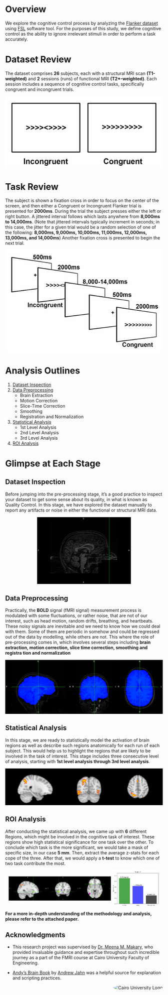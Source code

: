 # Overview
We explore the cognitive control process by analyzing the [Flanker dataset](https://openfmri.org/dataset/ds000102/) using [FSL](https://ftp.nmr.mgh.harvard.edu/pub/dist/freesurfer/tutorial_packages/OSX/fsl_501/doc/index.html) software tool. For the purposes of this study, we define cognitive control as the ability to ignore irrelevant stimuli in order to perform a task accurately. 

# Dataset Review 
The dataset comprises **26** subjects, each with a structural MRI scan      **(T1-weighted)** and **2** sessions (runs) of functional MRI **(T2\*-weighted)**. Each session includes a sequence of cognitive control tasks, specifically congruent and incongruent trials. 

<p align="center">
  <img src="figs\cong vs incong.png" alt="Tasks Included in Flanker Dataset" title="Tasks Included in Flanker Dataset" />
</p>

# Task Review 
The subject is shown a fixation cross in order to focus on the center of the screen, and then either a Congruent 
or Incongruent Flanker trial is presented for **2000ms**. During the trial the subject presses either 
the left or right button. A jittered interval follows which lasts anywhere from **8,000ms to 
14,000ms**. (Note that jittered intervals typically increment in seconds; in this case, the jitter for 
a given trial would be a random selection of one of the following: **8,000ms, 9,000ms, 10,000ms, 
11,000ms, 12,000ms, 13,000ms, and 14,000ms**) Another fixation cross is presented to begin 
the next trial.

<p align="center">
  <img src="figs\run sequence.png" alt="The Run Sequence" title="The Run Sequence" />
</p>


# Analysis Outlines

1. [Dataset Inspection](#dataset-inspection)
2. [Data Preprocessing](#data-preprocessing)
   - Brain Extraction
   - Motion Correction
   - Slice-Time Correction
   - Smoothing
   - Registration and Normalization
3. [Statistical Analysis](#statistical-analysis)
   - 1st Level Analysis
   - 2nd Level Analysis
   - 3rd Level Analysis
4. [ROI Analysis](#roi-analysis)

# Glimpse at Each Stage 

## Dataset Inspection
Before jumping into the pre-processing stage, it’s a good practice to inspect your dataset to
 get some sense about its quality, in what is known as Quality Control. In this stage, we
 have explored the dataset manually to report any artifacts or noise in either the functional or
 structural MRI data. 

 <p align="center">
  <img src="figs\Wrap around.png" alt="Wrap Around Artifact of Anatomical MRI" title="Wrap Around Artifact of Anatomical MRI" width="300" />
</p>


## Data Preprocessing
Practically, the **BOLD** signal (fMRI signal) measurement process is modulated with some fluctuations, or rather noise,
that are not of our interest, such as head motion, random drifts, breathing, and heartbeats.
These noisy signals are inevitable and we need to know how we could deal with them. Some of
them are periodic in somehow and could be regressed out of the data by modelling, while others
are not. This where the role of pre-processing comes in, which involves several steps including
**brain extraction, motion correction, slice time correction, smoothing and registra
tion and normalization**

<p align="center">
  <img src="figs\best_skull_stripping_sub_8png.png" alt="Skull Stripping Example" title="Skull Stripping Example" />
</p>


## Statistical Analysis
 In this stage, we are ready to statistically model the activation of brain regions as well as describe
 such regions anatomically for each run of each subject. This would help us to highlight the
 regions that are likely to be involved in the task of interest. This stage includes three consecutive level of analysis, starting with **1st level analysis through 3rd level analysis**. 

<p align="center">
  <img src="figs\clusters.png" alt="The Statistically Significant Regions" title="The Statistically Significant Regions" />
</p>

## ROI Analysis

After conducting the statistical analysis, we came up with **6** different Regions, which might be involved in the cognitive task of interest. These regions show high statistical significance for one task over the other. To conclude which task is the more significant, we would take a mask of specific size, in our case **5 mm**. Then, extract the average z-stats for each cope of the three. After that, we would apply a **t-test** to know which one of two task contribute the most.

<p align="center">
  <img src="figs/Cluster_1.png" alt="Cluster 1, highlighted with the cursor" title="Cluster 1, highlighted with the cursor" style="width:65%;  vertical-align:middle;" />
  <img src="figs/Region_1.png" alt="The Average of Z-stats for Each Cope with the Statistical Significance of Each" title="The Average of Z-stats for Each Cope with the Statistical Significance" style="width:30%; vertical-align:middle;" />
</p>


**For a more in-depth understanding of the methodology and analysis, please refer to the attached paper.**

## Acknowledgments

- This research project was supervised by [Dr. Meena M. Makary](https://www.linkedin.com/in/meenamakary/), who provided invaluable guidance and expertise throughout such incredible journey as a part of the FMRI course at Cairo University Faculty of Engineering.

- [Andy’s Brain Book](https://andysbrainbook.readthedocs.io/en/latest/#welcome-to-andy-s-brain-book) by [Andrew Jahn](https://medicine.umich.edu/dept/radiology/andrew-jahn-phd) was a helpful source for explanation and scripting practices.  

<div style="text-align: right">
    <img src="https://imgur.com/Wk4nR0m.png" alt="Cairo University Logo" width="100" style="border-radius: 50%;"/>
</div>

